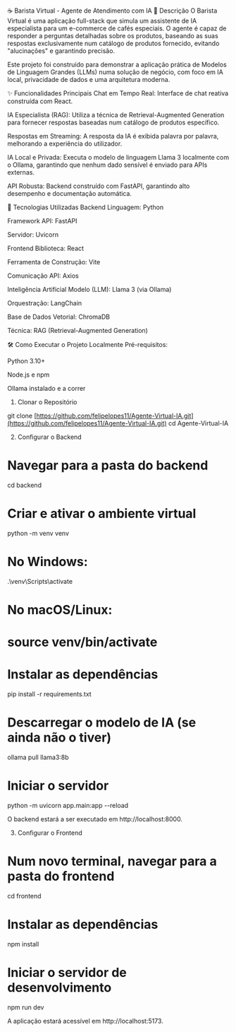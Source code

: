☕ Barista Virtual - Agente de Atendimento com IA
📝 Descrição
O Barista Virtual é uma aplicação full-stack que simula um assistente de IA especialista para um e-commerce de cafés especiais. O agente é capaz de responder a perguntas detalhadas sobre os produtos, baseando as suas respostas exclusivamente num catálogo de produtos fornecido, evitando "alucinações" e garantindo precisão.

Este projeto foi construído para demonstrar a aplicação prática de Modelos de Linguagem Grandes (LLMs) numa solução de negócio, com foco em IA local, privacidade de dados e uma arquitetura moderna.

✨ Funcionalidades Principais
Chat em Tempo Real: Interface de chat reativa construída com React.

IA Especialista (RAG): Utiliza a técnica de Retrieval-Augmented Generation para fornecer respostas baseadas num catálogo de produtos específico.

Respostas em Streaming: A resposta da IA é exibida palavra por palavra, melhorando a experiência do utilizador.

IA Local e Privada: Executa o modelo de linguagem Llama 3 localmente com o Ollama, garantindo que nenhum dado sensível é enviado para APIs externas.

API Robusta: Backend construído com FastAPI, garantindo alto desempenho e documentação automática.

🚀 Tecnologias Utilizadas
Backend
Linguagem: Python

Framework API: FastAPI

Servidor: Uvicorn

Frontend
Biblioteca: React

Ferramenta de Construção: Vite

Comunicação API: Axios

Inteligência Artificial
Modelo (LLM): Llama 3 (via Ollama)

Orquestração: LangChain

Base de Dados Vetorial: ChromaDB

Técnica: RAG (Retrieval-Augmented Generation)

🛠️ Como Executar o Projeto Localmente
Pré-requisitos:

Python 3.10+

Node.js e npm

Ollama instalado e a correr

1. Clonar o Repositório

git clone [https://github.com/felipelopes11/Agente-Virtual-IA.git](https://github.com/felipelopes11/Agente-Virtual-IA.git)
cd Agente-Virtual-IA

2. Configurar o Backend

# Navegar para a pasta do backend
cd backend

# Criar e ativar o ambiente virtual
python -m venv venv
# No Windows:
.\\venv\\Scripts\\activate
# No macOS/Linux:
# source venv/bin/activate

# Instalar as dependências
pip install -r requirements.txt

# Descarregar o modelo de IA (se ainda não o tiver)
ollama pull llama3:8b

# Iniciar o servidor
python -m uvicorn app.main:app --reload

O backend estará a ser executado em http://localhost:8000.

3. Configurar o Frontend

# Num novo terminal, navegar para a pasta do frontend
cd frontend

# Instalar as dependências
npm install

# Iniciar o servidor de desenvolvimento
npm run dev

A aplicação estará acessível em http://localhost:5173.
